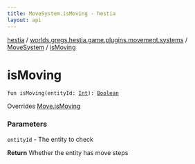 ```yaml
---
title: MoveSystem.isMoving - hestia
layout: api
---
```


<div class='api-docs-breadcrumbs'><a href="../../index.html">hestia</a> / <a href="../index.html">worlds.gregs.hestia.game.plugins.movement.systems</a> / <a href="index.html">MoveSystem</a> / <a href="./is-moving.html">isMoving</a></div>

# isMoving

<div class="signature"><code><span class="keyword">fun </span><span class="identifier">isMoving</span><span class="symbol">(</span><span class="parameterName" id="worlds.gregs.hestia.game.plugins.movement.systems.MoveSystem$isMoving(kotlin.Int)/entityId">entityId</span><span class="symbol">:</span>&nbsp;<a href="https://kotlinlang.org/api/latest/jvm/stdlib/kotlin/-int/index.html"><span class="identifier">Int</span></a><span class="symbol">)</span><span class="symbol">: </span><a href="https://kotlinlang.org/api/latest/jvm/stdlib/kotlin/-boolean/index.html"><span class="identifier">Boolean</span></a></code></div>

Overrides <a href="../../worlds.gregs.hestia.game.api.movement/-move/is-moving.html">Move.isMoving</a>

### Parameters

<code>entityId</code> - The entity to check

**Return**
Whether the entity has move steps

